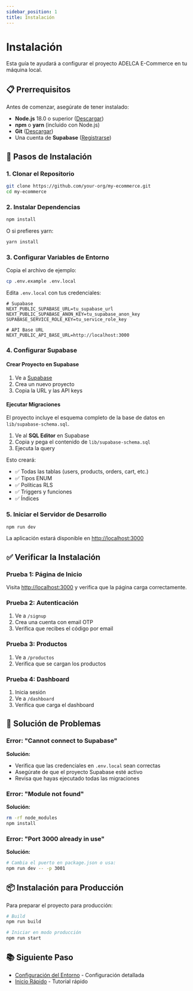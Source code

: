 ```yaml
---
sidebar_position: 1
title: Instalación
---
```


# Instalación

Esta guía te ayudará a configurar el proyecto ADELCA E-Commerce en tu máquina local.

## 📋 Prerrequisitos

Antes de comenzar, asegúrate de tener instalado:

- **Node.js** 18.0 o superior ([Descargar](https://nodejs.org/))
- **npm** o **yarn** (incluido con Node.js)
- **Git** ([Descargar](https://git-scm.com/))
- Una cuenta de **Supabase** ([Registrarse](https://supabase.com/))

## 🚀 Pasos de Instalación

### 1. Clonar el Repositorio

```bash
git clone https://github.com/your-org/my-ecommerce.git
cd my-ecommerce
```

### 2. Instalar Dependencias

```bash
npm install
```

O si prefieres yarn:

```bash
yarn install
```

### 3. Configurar Variables de Entorno

Copia el archivo de ejemplo:

```bash
cp .env.example .env.local
```

Edita `.env.local` con tus credenciales:

```env
# Supabase
NEXT_PUBLIC_SUPABASE_URL=tu_supabase_url
NEXT_PUBLIC_SUPABASE_ANON_KEY=tu_supabase_anon_key
SUPABASE_SERVICE_ROLE_KEY=tu_service_role_key

# API Base URL
NEXT_PUBLIC_API_BASE_URL=http://localhost:3000
```

### 4. Configurar Supabase

#### Crear Proyecto en Supabase

1. Ve a [Supabase](https://supabase.com/)
2. Crea un nuevo proyecto
3. Copia la URL y las API keys

#### Ejecutar Migraciones

El proyecto incluye el esquema completo de la base de datos en `lib/supabase-schema.sql`.

1. Ve al **SQL Editor** en Supabase
2. Copia y pega el contenido de `lib/supabase-schema.sql`
3. Ejecuta la query

Esto creará:
- ✅ Todas las tablas (users, products, orders, cart, etc.)
- ✅ Tipos ENUM
- ✅ Políticas RLS
- ✅ Triggers y funciones
- ✅ Índices

### 5. Iniciar el Servidor de Desarrollo

```bash
npm run dev
```

La aplicación estará disponible en [http://localhost:3000](http://localhost:3000)

## ✅ Verificar la Instalación

### Prueba 1: Página de Inicio
Visita [http://localhost:3000](http://localhost:3000) y verifica que la página carga correctamente.

### Prueba 2: Autenticación
1. Ve a `/signup`
2. Crea una cuenta con email OTP
3. Verifica que recibes el código por email

### Prueba 3: Productos
1. Ve a `/productos`
2. Verifica que se cargan los productos

### Prueba 4: Dashboard
1. Inicia sesión
2. Ve a `/dashboard`
3. Verifica que carga el dashboard

## 🔧 Solución de Problemas

### Error: "Cannot connect to Supabase"

**Solución:**
- Verifica que las credenciales en `.env.local` sean correctas
- Asegúrate de que el proyecto Supabase esté activo
- Revisa que hayas ejecutado todas las migraciones

### Error: "Module not found"

**Solución:**
```bash
rm -rf node_modules
npm install
```

### Error: "Port 3000 already in use"

**Solución:**
```bash
# Cambia el puerto en package.json o usa:
npm run dev -- -p 3001
```

## 📦 Instalación para Producción

Para preparar el proyecto para producción:

```bash
# Build
npm run build

# Iniciar en modo producción
npm run start
```

## 📚 Siguiente Paso

- [Configuración del Entorno](/docs/getting-started/environment-setup) - Configuración detallada
- [Inicio Rápido](/docs/getting-started/quick-start) - Tutorial rápido

